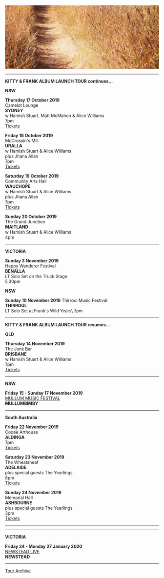 ![](data/image/news/tourbanner2.jpg)

* * * * *

**KITTY & FRANK ALBUM LAUNCH TOUR continues...**

**NSW**

**Thursday 17 October 2019**\
Camelot Lounge\
**SYDNEY**\
w Hamish Stuart, Matt McMahon & Alice Williams\
7pm\
[Tickets](https://www.stickytickets.com.au/90127)

**Friday 18 October 2019**\
McCrossin's Mill\
**URALLA**\
w Hamish Stuart & Alice Williams\
plus Jhana Allan\
7pm\
[Tickets](https://www.trybooking.com/BEATW)

**Saturday 19 October 2019**\
Community Arts Hall\
**WAUCHOPE**\
w Hamish Stuart & Alice Williams\
plus Jhana Allan\
7pm\
[Tickets](https://www.trybooking.com/BEAQD)

**Sunday 20 October 2019**\
The Grand Junction\
**MAITLAND**\
w Hamish Stuart & Alice Williams\
4pm

* * * * *

**VICTORIA**

**Sunday 3 November 2019**\
Happy Wanderer Festival\
**BENALLA**\
LT Solo Set on the Truck Stage\
5.30pm

**NSW**

**Sunday 10 November 2019**
Thirroul Music Festival\
**THIRROUL**\
LT Solo Set at Frank's Wild Years\ 
7pm

* * * * *

**KITTY & FRANK ALBUM LAUNCH TOUR resumes...**

**QLD**

**Thursday 14 November 2019**\
The Junk Bar\
**BRISBANE**\
w Hamish Stuart & Alice Williams\
7pm\
[Tickets](http://www.trybooking.com/BEAUC)

* * * * *

**NSW**

**Friday 15 - Sunday 17 November 2019**\
[MULLUM MUSIC FESTIVAL](https://www.mullummusicfestival.com/)\
**MULLUMBIMBY**

* * * * *

**South Australia**

**Friday 22 November 2019**\
Cooee Arthouse\
**ALDINGA**\
7pm\
[Tickets](https://www.eventbrite.com.au/e/lucie-thorne-kitty-frank-album-launch-tickets-65167321212)

**Saturday 23 November 2019**\
The Wheatsheaf\
**ADELAIDE**\
plus special guests The Yearlings\
8pm\
[Tickets](http://www.trybooking.com/BEAUJ)

**Sunday 24 November 2019**\
Memorial Hall\
**ASHBOURNE**\
plus special guests The Yearlings\
3pm\
[Tickets](http://www.trybooking.com/BEAUK)

* * * * *
* * * * *

**VICTORIA**

**Friday 24 - Monday 27 January 2020**\
[NEWSTEAD LIVE](https://www.newsteadlive.com)\
**NEWSTEAD**  

* * * * *

[Tour Archive](tour/archive)
